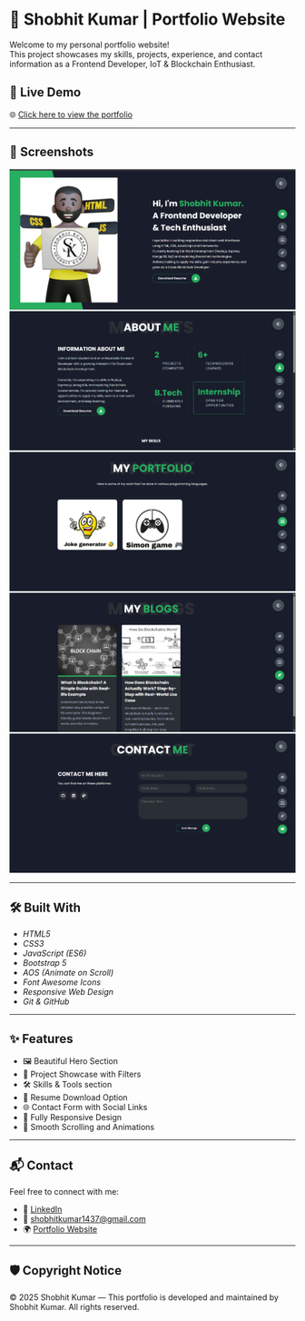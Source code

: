 # 💼 Shobhit Kumar | Portfolio Website

Welcome to my personal portfolio website!  
This project showcases my skills, projects, experience, and contact information as a Frontend Developer, IoT & Blockchain Enthusiast.

## 🚀 Live Demo


🌐 [Click here to view the portfolio](https://kumarshobhit-1.github.io/MyPortfolio/)

---

## 📸 Screenshots

![Portfolio Screenshot](./screenshots/home.png)
![Portfolio Screenshot](./screenshots/about.png)
![Portfolio Screenshot](./screenshots/project.png)
![Portfolio Screenshot](./screenshots/blog.png)
![Portfolio Screenshot](./screenshots/contact.png)

---

## 🛠 Built With

- *HTML5*
- *CSS3*
- *JavaScript (ES6)*
- *Bootstrap 5*
- *AOS (Animate on Scroll)*
- *Font Awesome Icons*
- *Responsive Web Design*
- *Git & GitHub*

---

## ✨ Features

- 🖼 Beautiful Hero Section
- 📂 Project Showcase with Filters
- 🛠 Skills & Tools section
- 📄 Resume Download Option
- 🌐 Contact Form with Social Links
- 📱 Fully Responsive Design
- 🔀 Smooth Scrolling and Animations

---

## 📬 Contact

Feel free to connect with me:

- 🔗 [LinkedIn](https://www.linkedin.com/in/shobhit-kumar1/)
- 📧 shobhitkumar1437@gmail.com
- 🌍 [Portfolio Website](https://kumarshobhit-1.github.io/MyPortfolio/)

---

## 🛡 Copyright Notice


© 2025 Shobhit Kumar — This portfolio is developed and maintained by Shobhit Kumar. All rights reserved.

